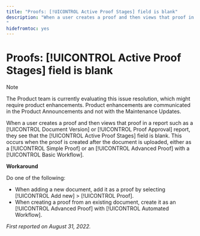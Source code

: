 ```yaml
---
title: "Proofs: [!UICONTROL Active Proof Stages] field is blank"
description: "When a user creates a proof and then views that proof in a report such as a [!UICONTROL Document Version] or [!UICONTROL Proof Approval] report, they see that the [!UICONTROL Active Proof Stages] field is blank. This occurs when the proof is created after the document is uploaded, either as a [!UICONTROL Simple Proof] or an [!UICONTROL Advanced Proof] with a [!UICONTROL Basic Workflow].
"
hidefromtoc: yes
---
```


# Proofs: [!UICONTROL Active Proof Stages] field is blank

<!-- This Known Issue is on the TOC for both Workfront and Workfront Proof-->

>[!NOTE]
>
>The Product team is currently evaluating this issue resolution, which might require product enhancements. Product enhancements are communicated in the Product Announcements and not with the Maintenance Updates.

When a user creates a proof and then views that proof in a report such as a [!UICONTROL Document Version] or [!UICONTROL Proof Approval] report, they see that the [!UICONTROL Active Proof Stages] field is blank. This occurs when the proof is created after the document is uploaded, either as a [!UICONTROL Simple Proof] or an [!UICONTROL Advanced Proof] with a [!UICONTROL Basic Workflow].

**Workaround**

Do one of the following:

* When adding a new document, add it as a proof by selecting [!UICONTROL Add new] > [!UICONTROL Proof].
* When creating a proof from an existing document, create it as an [!UICONTROL Advanced Proof] with [!UICONTROL Automated Workflow].

_First reported on August 31, 2022._

